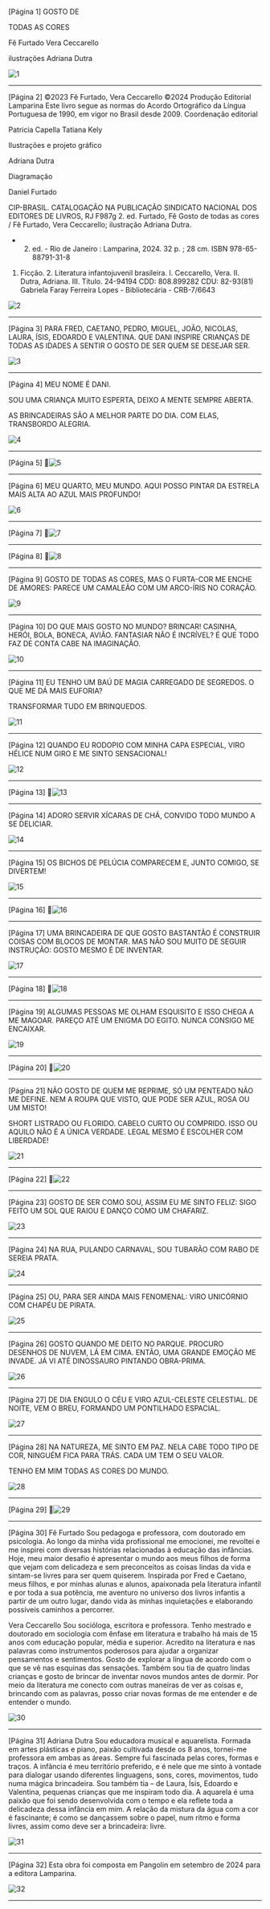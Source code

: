 [Página 1]
GOSTO DE

TODAS
AS CORES

Fê Furtado
Vera Ceccarello

ilustrações
Adriana Dutra

![1](./img/page_1-01.jpg)

---

[Página 2]
©2023 Fê Furtado, Vera Ceccarello
©2024 Produção Editorial Lamparina
Este livro segue as normas do Acordo Ortográfico da Língua
Portuguesa de 1990, em vigor no Brasil desde 2009.
Coordenação editorial

Patricia Capella
Tatiana Kely

Ilustrações e projeto gráfico

Adriana Dutra

Diagramação

Daniel Furtado

CIP-BRASIL. CATALOGAÇÃO NA PUBLICAÇÃO
SINDICATO NACIONAL DOS EDITORES DE LIVROS, RJ
F987g
2. ed.
Furtado, Fê
Gosto de todas as cores / Fê Furtado, Vera Ceccarello; ilustração Adriana Dutra.
- 2. ed. - Rio de Janeiro : Lamparina, 2024.
32 p. ; 28 cm.
ISBN 978-65-88791-31-8
1. Ficção. 2. Literatura infantojuvenil brasileira. I. Ceccarello,
Vera. II. Dutra, Adriana. III. Título.
24-94194			CDD: 808.899282
				CDU: 82-93(81)
Gabriela Faray Ferreira Lopes - Bibliotecária - CRB-7/6643

![2](./img/page_2-01.jpg)

---

[Página 3]
PARA FRED, CAETANO, PEDRO, MIGUEL, JOÃO,
NICOLAS, LAURA, ÍSIS, EDOARDO E VALENTINA.
QUE DANI INSPIRE CRIANÇAS DE TODAS AS
IDADES A SENTIR O GOSTO DE SER QUEM SE
DESEJAR SER.

![3](./img/page_3-01.jpg)

---

[Página 4]
MEU NOME É DANI.

SOU UMA CRIANÇA MUITO ESPERTA,
DEIXO A MENTE SEMPRE ABERTA.

AS BRINCADEIRAS SÃO
A MELHOR PARTE DO DIA.
COM ELAS, TRANSBORDO ALEGRIA.

![4](./img/page_4-01.jpg)

---

[Página 5]
![5](./img/page_5-01.jpg)

---

[Página 6]
MEU QUARTO, MEU MUNDO.
AQUI POSSO PINTAR
DA ESTRELA MAIS ALTA
AO AZUL MAIS PROFUNDO!

![6](./img/page_6-01.jpg)

---

[Página 7]
![7](./img/page_7-01.jpg)

---

[Página 8]
![8](./img/page_8-01.jpg)

---

[Página 9]
GOSTO DE TODAS AS CORES,
MAS O FURTA-COR ME ENCHE DE AMORES:
PARECE UM CAMALEÃO
COM UM ARCO-ÍRIS NO CORAÇÃO.

![9](./img/page_9-01.jpg)

---

[Página 10]
DO QUE MAIS GOSTO NO MUNDO?
BRINCAR! CASINHA, HERÓI, BOLA, BONECA, AVIÃO.
FANTASIAR NÃO É INCRÍVEL?
É QUE TODO FAZ DE CONTA CABE NA IMAGINAÇÃO.

![10](./img/page_10-01.jpg)

---

[Página 11]
EU TENHO UM BAÚ DE MAGIA
CARREGADO DE SEGREDOS.
O QUE ME DÁ MAIS EUFORIA?

TRANSFORMAR TUDO EM BRINQUEDOS.

![11](./img/page_11-01.jpg)

---

[Página 12]
QUANDO EU RODOPIO
COM MINHA CAPA ESPECIAL,
VIRO HÉLICE NUM GIRO
E ME SINTO SENSACIONAL!

![12](./img/page_12-01.jpg)

---

[Página 13]
![13](./img/page_13-01.jpg)

---

[Página 14]
ADORO SERVIR XÍCARAS DE CHÁ,
CONVIDO TODO MUNDO A SE DELICIAR.

![14](./img/page_14-01.jpg)

---

[Página 15]
OS BICHOS DE PELÚCIA COMPARECEM
E, JUNTO COMIGO, SE DIVERTEM!

![15](./img/page_15-01.jpg)

---

[Página 16]
![16](./img/page_16-01.jpg)

---

[Página 17]
UMA BRINCADEIRA
DE QUE GOSTO BASTANTÃO
É CONSTRUIR COISAS
COM BLOCOS DE MONTAR.
MAS NÃO SOU MUITO
DE SEGUIR INSTRUÇÃO:
GOSTO MESMO
É DE INVENTAR.

![17](./img/page_17-01.jpg)

---

[Página 18]
![18](./img/page_18-01.jpg)

---

[Página 19]
ALGUMAS PESSOAS ME OLHAM ESQUISITO
E ISSO CHEGA A ME MAGOAR.
PAREÇO ATÉ UM ENIGMA DO EGITO.
NUNCA CONSIGO ME ENCAIXAR.

![19](./img/page_19-01.jpg)

---

[Página 20]
![20](./img/page_20-01.jpg)

---

[Página 21]
NÃO GOSTO DE QUEM ME REPRIME,
SÓ UM PENTEADO NÃO ME DEFINE.
NEM A ROUPA QUE VISTO,
QUE PODE SER AZUL, ROSA OU UM MISTO!

SHORT LISTRADO OU FLORIDO.
CABELO CURTO OU COMPRIDO.
ISSO OU AQUILO
NÃO É A ÚNICA VERDADE.
LEGAL MESMO É ESCOLHER COM LIBERDADE!

![21](./img/page_21-01.jpg)

---

[Página 22]
![22](./img/page_22-01.jpg)

---

[Página 23]
GOSTO DE SER COMO SOU,
ASSIM EU ME SINTO FELIZ:
SIGO FEITO UM SOL QUE RAIOU
E DANÇO COMO UM CHAFARIZ.

![23](./img/page_23-01.jpg)

---

[Página 24]
NA RUA, PULANDO CARNAVAL,
SOU TUBARÃO
COM RABO DE SEREIA PRATA.

![24](./img/page_24-01.jpg)

---

[Página 25]
OU,
PARA SER AINDA MAIS FENOMENAL:
VIRO UNICÓRNIO
COM CHAPÉU DE PIRATA.

![25](./img/page_25-01.jpg)

---

[Página 26]
GOSTO QUANDO ME DEITO NO PARQUE.
PROCURO DESENHOS DE NUVEM, LÁ EM CIMA.
ENTÃO, UMA GRANDE EMOÇÃO ME INVADE.
JÁ VI ATÉ DINOSSAURO PINTANDO OBRA-PRIMA.

![26](./img/page_26-01.jpg)

---

[Página 27]
DE DIA ENGULO O CÉU
E VIRO AZUL-CELESTE CELESTIAL.
DE NOITE, VEM O BREU,
FORMANDO UM PONTILHADO ESPACIAL.

![27](./img/page_27-01.jpg)

---

[Página 28]
NA NATUREZA, ME SINTO EM PAZ.
NELA CABE TODO TIPO DE COR,
NINGUÉM FICA PARA TRÁS.
CADA UM TEM O SEU VALOR.

TENHO EM MIM TODAS AS CORES DO MUNDO.

![28](./img/page_28-01.jpg)

---

[Página 29]
![29](./img/page_29-01.jpg)

---

[Página 30]
Fê Furtado
Sou pedagoga e professora, com doutorado em psicologia. Ao
longo da minha vida profissional me emocionei, me revoltei e
me inspirei com diversas histórias relacionadas à educação das
infâncias.
Hoje, meu maior desafio é apresentar o mundo aos meus filhos de
forma que vejam com delicadeza e sem preconceitos as coisas lindas da vida e sintam-se
livres para ser quem quiserem. Inspirada por Fred e Caetano, meus filhos, e por minhas
alunas e alunos, apaixonada pela literatura infantil e por toda a sua potência, me aventuro
no universo dos livros infantis a partir de um outro lugar, dando vida às minhas inquietações
e elaborando possíveis caminhos a percorrer.

Vera Ceccarello
Sou socióloga, escritora e professora. Tenho mestrado e doutorado em
sociologia com ênfase em literatura e trabalho há mais de 15 anos com
educação popular, média e superior. Acredito na literatura e nas palavras
como instrumentos poderosos para ajudar a organizar pensamentos e
sentimentos.
Gosto de explorar a língua de acordo com o que se vê nas esquinas das sensações. Também
sou tia de quatro lindas crianças e gosto de brincar de inventar novos mundos antes de dormir.
Por meio da literatura me conecto com outras maneiras de ver as coisas e, brincando com as
palavras, posso criar novas formas de me entender e de entender o mundo.

![30](./img/page_30-01.jpg)

---

[Página 31]
Adriana Dutra
Sou educadora musical e aquarelista. Formada em artes
plásticas e piano, paixão cultivada desde os 8 anos, tornei-me
professora em ambas as áreas. Sempre fui fascinada pelas
cores, formas e traços. A infância é meu território preferido, e
é nele que me sinto à vontade para dialogar usando diferentes
linguagens, sons, cores, movimentos, tudo numa mágica brincadeira. Sou também
tia – de Laura, Ísis, Edoardo e Valentina, pequenas crianças que me inspiram todo
dia. A aquarela é uma paixão que foi sendo desenvolvida com o tempo e ela reflete
toda a delicadeza dessa infância em mim. A relação da mistura da água com a cor
é fascinante; é como se dançassem sobre o papel, num ritmo e forma livres, assim
como deve ser a brincadeira: livre.

![31](./img/page_31-01.jpg)

---

[Página 32]
Esta obra foi composta
em Pangolin em
setembro de 2024 para
a editora Lamparina.

![32](./img/page_32-01.jpg)

---

